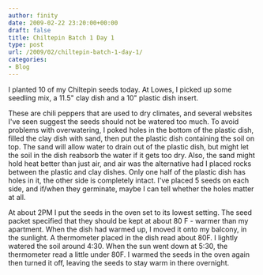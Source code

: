 ```yaml
---
author: finity
date: 2009-02-22 23:20:00+00:00
draft: false
title: Chiltepin Batch 1 Day 1
type: post
url: /2009/02/chiltepin-batch-1-day-1/
categories:
- Blog
---
```


I planted 10 of my Chiltepin seeds today.  At Lowes, I picked up some seedling mix, a 11.5" clay dish and a 10" plastic dish insert.  


These are chili peppers that are used to dry climates, and several websites I've seen suggest the seeds should not be watered too much.  To avoid problems with overwatering, I poked holes in the bottom of the plastic dish, filled the clay dish with sand, then put the plastic dish containing the soil on top.  The sand will allow water to drain out of the plastic dish, but might let the soil in the dish reabsorb the water if it gets too dry.  Also, the sand might hold heat better than just air, and air was the alternative had I placed rocks between the plastic and clay dishes.  Only one half of the plastic dish has holes in it, the other side is completely intact.  I've placed 5 seeds on each side, and if/when they germinate, maybe I can tell whether the holes matter at all.  


At about 2PM I put the seeds in the oven set to its lowest setting.  The seed packet specified that they should be kept at about 80 F - warmer than my apartment.  When the dish had warmed up, I moved it onto my balcony, in the sunlight.  A thermometer placed in the dish read about 80F.  I lightly watered the soil around 4:30.  When the sun went down at 5:30, the thermometer read a little under 80F.  I warmed the seeds in the oven again then turned it off, leaving the seeds to stay warm in there overnight.
